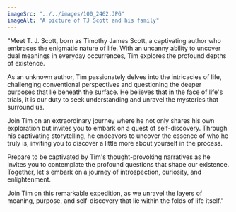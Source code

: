 ```yaml
---
imageSrc: "../../images/100_2462.JPG"
imageAlt: "A picture of TJ Scott and his family"
---
```


"Meet T. J. Scott, born as Timothy James Scott, a captivating author who embraces the enigmatic nature of life. With an uncanny ability to uncover dual meanings in everyday occurrences, Tim explores the profound depths of existence.

As an unknown author, Tim passionately delves into the intricacies of life, challenging conventional perspectives and questioning the deeper purposes that lie beneath the surface. He believes that in the face of life's trials, it is our duty to seek understanding and unravel the mysteries that surround us.

Join Tim on an extraordinary journey where he not only shares his own exploration but invites you to embark on a quest of self-discovery. Through his captivating storytelling, he endeavors to uncover the essence of who he truly is, inviting you to discover a little more about yourself in the process.

Prepare to be captivated by Tim's thought-provoking narratives as he invites you to contemplate the profound questions that shape our existence. Together, let's embark on a journey of introspection, curiosity, and enlightenment.

Join Tim on this remarkable expedition, as we unravel the layers of meaning, purpose, and self-discovery that lie within the folds of life itself."
